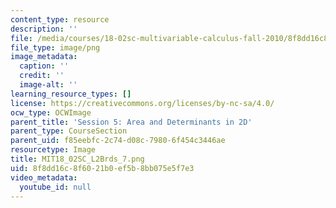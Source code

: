 ```yaml
---
content_type: resource
description: ''
file: /media/courses/18-02sc-multivariable-calculus-fall-2010/8f8dd16c8f6021b0ef5b8bb075e5f7e3_MIT18_02SC_L2Brds_7.png
file_type: image/png
image_metadata:
  caption: ''
  credit: ''
  image-alt: ''
learning_resource_types: []
license: https://creativecommons.org/licenses/by-nc-sa/4.0/
ocw_type: OCWImage
parent_title: 'Session 5: Area and Determinants in 2D'
parent_type: CourseSection
parent_uid: f85eebfc-2c74-d08c-7980-6f454c3446ae
resourcetype: Image
title: MIT18_02SC_L2Brds_7.png
uid: 8f8dd16c-8f60-21b0-ef5b-8bb075e5f7e3
video_metadata:
  youtube_id: null
---
```

